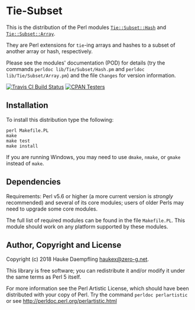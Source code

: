 Tie-Subset
==========

This is the distribution of the Perl modules
[`Tie::Subset::Hash`](https://metacpan.org/pod/Tie::Subset::Hash) and
[`Tie::Subset::Array`](https://metacpan.org/pod/Tie::Subset::Array).

They are Perl extensions for `tie`-ing arrays and hashes to a
subset of another array or hash, respectively.

Please see the modules' documentation (POD) for details (try the
commands `perldoc lib/Tie/Subset/Hash.pm` and
`perldoc lib/Tie/Subset/Array.pm`) and the file `Changes` for
version information.

[![Travis CI Build Status](https://travis-ci.org/haukex/Tie-Subset.svg)](https://travis-ci.org/haukex/Tie-Subset)
[![CPAN Testers](https://badges.zero-g.net/cpantesters/Tie-Subset.svg)](http://matrix.cpantesters.org/?dist=Tie-Subset)

Installation
------------

To install this distribution type the following:

	perl Makefile.PL
	make
	make test
	make install

If you are running Windows, you may need to use `dmake`, `nmake`,
or `gmake` instead of `make`.

Dependencies
------------

Requirements: Perl v5.6 or higher (a more current version is
*strongly* recommended) and several of its core modules; users of
older Perls may need to upgrade some core modules.

The full list of required modules can be found in the file
`Makefile.PL`. This module should work on any platform supported 
by these modules.

Author, Copyright and License
-----------------------------

Copyright (c) 2018 Hauke Daempfling <haukex@zero-g.net>.

This library is free software; you can redistribute it and/or modify
it under the same terms as Perl 5 itself.

For more information see the Perl Artistic License,
which should have been distributed with your copy of Perl.
Try the command `perldoc perlartistic` or see
<http://perldoc.perl.org/perlartistic.html>

